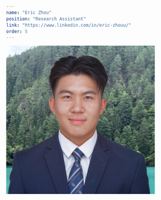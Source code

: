 ```yaml
---
name: "Eric Zhou"
position: "Research Assistant"
link: "https://www.linkedin.com/in/eric-zhouu/"
order: 5
---
```


![eric](/assets/profile-pics/eric-zhou.jpeg)